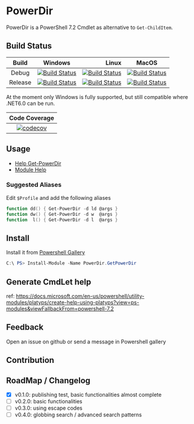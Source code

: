 ﻿# PowerDir

PowerDir is a PowerShell 7.2 Cmdlet as alternative to `Get-ChildItem`.

## Build Status

|  Build  |      Windows    | Linux | MacOS |
|:-------:|:---------------:|------:|:-----:|
| Debug   | [![Build Status](https://dev.azure.com/BlueRedSky/PowerDir/_apis/build/status/PowerDir%20CI?branchName=main&jobName=Windows&configuration=Windows%20Release)](https://dev.azure.com/BlueRedSky/PowerDir/_build/latest?definitionId=2&branchName=main) | [![Build Status](https://dev.azure.com/BlueRedSky/PowerDir/_apis/build/status/PowerDir%20CI?branchName=main&jobName=Linux&configuration=Linux%20Debug)](https://dev.azure.com/BlueRedSky/PowerDir/_build/latest?definitionId=2&branchName=main)   | [![Build Status](https://dev.azure.com/BlueRedSky/PowerDir/_apis/build/status/PowerDir%20CI?branchName=main&jobName=MacOS&configuration=MacOS%20Debug)](https://dev.azure.com/BlueRedSky/PowerDir/_build/latest?definitionId=2&branchName=main)   |
| Release | [![Build Status](https://dev.azure.com/BlueRedSky/PowerDir/_apis/build/status/PowerDir%20CI?branchName=main&jobName=Windows&configuration=Windows%20Release)](https://dev.azure.com/BlueRedSky/PowerDir/_build/latest?definitionId=2&branchName=main) | [![Build Status](https://dev.azure.com/BlueRedSky/PowerDir/_apis/build/status/PowerDir%20CI?branchName=main&jobName=Linux&configuration=Linux%20Release)](https://dev.azure.com/BlueRedSky/PowerDir/_build/latest?definitionId=2&branchName=main) | [![Build Status](https://dev.azure.com/BlueRedSky/PowerDir/_apis/build/status/PowerDir%20CI?branchName=main&jobName=MacOS&configuration=MacOS%20Release)](https://dev.azure.com/BlueRedSky/PowerDir/_build/latest?definitionId=2&branchName=main) |

At the moment only Windows is fully supported, but still compatible where .NET6.0 can be run.

| Code Coverage |
|:-------------:|
| [![codecov](https://codecov.io/gh/BlueRedSkyLTD/PowerDir/branch/main/graph/badge.svg?token=IYQC61BVWR)](https://codecov.io/gh/BlueRedSkyLTD/PowerDir) |

## Usage

- [Help Get-PowerDir](./PowerDir/doc/Get-PowerDir.md)
- [Module Help](./PowerDir/doc/PowerDir.GetPowerDir.md)

### Suggested Aliases

Edit `$Profile` and add the following aliases
```powershell
function dd() { Get-PowerDir -d ld @args }
function dw() { Get-PowerDir -d w  @args }
function  l() { Get-PowerDir -d l  @args }
```

## Install

Install it from [Powershell Gallery](https://www.powershellgallery.com/packages/PowerDir.GetPowerDir)
```powershell
C:\ PS> Install-Module -Name PowerDir.GetPowerDir
```

## Generate CmdLet help

ref: https://docs.microsoft.com/en-us/powershell/utility-modules/platyps/create-help-using-platyps?view=ps-modules&viewFallbackFrom=powershell-7.2

## Feedback

Open an issue on github or send a message in Powershell gallery

## Contribution

## RoadMap / Changelog

- [x] v0.1.0: publishing test, basic functionalities almost complete
- [ ] v0.2.0: basic functionalities
- [ ] v0.3.0: using escape codes
- [ ] v0.4.0: globbing search / advanced search patterns

